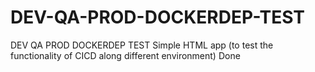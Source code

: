 # DEV-QA-PROD-DOCKERDEP-TEST
DEV QA PROD DOCKERDEP TEST
Simple HTML app (to test the functionality of CICD along different environment)
Done

